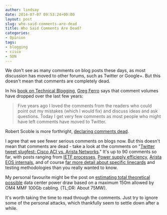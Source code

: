 ```yaml
---
author: lindsay
date: 2014-07-07 09:53:24+00:00
layout: post
slug: who-said-comments-are-dead
title: Who Said Comments Are Dead?
categories:
- Opinion
tags:
- blogging
- cisco
- SDN
---
```


We don't see as many comments on blog posts these days, as most discussion has moved to other forums, such as Twitter or Google+. But this doesn't mean that comments are completely dead.

In his [book on Technical Blogging](https://leanpub.com/Technical-Blogging-Writing-Arse-First), [Greg Ferro](http://etherealmind.com/) says that comment volumes have dropped over the last few years:


> Five years ago I loved the comments from the readers who could point out my mistakes (which I would fix) and discuss ideas and ask questions. Today I get very few comments as most people who might have left comments have moved to Twitter.

Robert Scoble is more forthright, [declaring comments dead](http://scobleizer.com/blog-comments-are-dead-discuss/).

I agree that we see fewer serious comments on blogs now. But this doesn't mean that comments are dead - take a look at the comments on "[Twitter tweet slugfest: Cisco ACI vs. Arista Networks](http://bradreese.com/blog/6-23-2014.htm)." It's up to 90 comments so far, with posts ranging from [IETF processes](http://bradreese.com/blog/6-23-2014.htm#comment-1456351514), [Power supply efficiency](http://bradreese.com/blog/6-23-2014.htm#comment-1457934844), [Arista EOS internals](http://bradreese.com/blog/6-23-2014.htm#comment-1457934844), and of course [far more detail about specific linecards](http://bradreese.com/blog/6-23-2014.htm#comment-1457934844) and testing methodologies than you really wanted to know.

My personal favourite might be the post on [estimating total theoretical possible](http://bradreese.com/blog/6-23-2014.htm#comment-1456130942) data center power draw based on a maximum 150m allowed by OM4 MMF 100Gb cabling. (TL;DR: About 75MW).

It's worth taking the time to read through the comments. Just try to ignore some of the personal attacks, which thankfully seem to settle down after a while.
